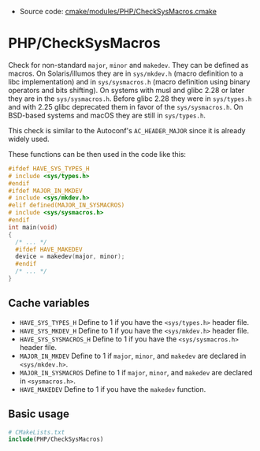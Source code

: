<!-- This is auto-generated file. -->
* Source code: [cmake/modules/PHP/CheckSysMacros.cmake](https://github.com/petk/php-build-system/blob/master/cmake/cmake/modules/PHP/CheckSysMacros.cmake)

# PHP/CheckSysMacros

Check for non-standard `major`, `minor` and `makedev`. They can be defined as
macros. On Solaris/illumos they are in `sys/mkdev.h` (macro definition to a libc
implementation) and in `sys/sysmacros.h` (macro definition using binary
operators and bits shifting). On systems with musl and glibc 2.28 or later they
are in the `sys/sysmacros.h`. Before glibc 2.28 they were in `sys/types.h` and
with 2.25 glibc deprecated them in favor of the `sys/sysmacros.h`. On BSD-based
systems and macOS they are still in `sys/types.h`.

This check is similar to the Autoconf's `AC_HEADER_MAJOR` since it is already
widely used.

These functions can be then used in the code like this:

```c
#ifdef HAVE_SYS_TYPES_H
# include <sys/types.h>
#endif
#ifdef MAJOR_IN_MKDEV
# include <sys/mkdev.h>
#elif defined(MAJOR_IN_SYSMACROS)
# include <sys/sysmacros.h>
#endif
int main(void)
{
  /* ... */
  #ifdef HAVE_MAKEDEV
  device = makedev(major, minor);
  #endif
  /* ... */
}
```

## Cache variables

* `HAVE_SYS_TYPES_H`
  Define to 1 if you have the `<sys/types.h>` header file.
* `HAVE_SYS_MKDEV_H`
  Define to 1 if you have the `<sys/mkdev.h>` header file.
* `HAVE_SYS_SYSMACROS_H`
  Define to 1 if you have the `<sys/sysmacros.h>` header file.
* `MAJOR_IN_MKDEV`
  Define to 1 if `major`, `minor`, and `makedev` are declared in
  `<sys/mkdev.h>`.
* `MAJOR_IN_SYSMACROS`
  Define to 1 if `major`, `minor`, and `makedev` are declared in
  `<sysmacros.h>`.
* `HAVE_MAKEDEV`
  Define to 1 if you have the `makedev` function.

## Basic usage

```cmake
# CMakeLists.txt
include(PHP/CheckSysMacros)
```
